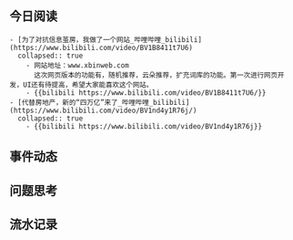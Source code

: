 ## 今日阅读
	- [为了对抗信息茧房，我做了一个网站_哔哩哔哩_bilibili](https://www.bilibili.com/video/BV1B8411t7U6)
	  collapsed:: true
		- 网站地址：www.xbinweb.com
		  这次网页版本的功能有，随机推荐，云朵推荐，扩充词库的功能。第一次进行网页开发，UI还有待提高，希望大家能喜欢这个网站。
		- {{bilibili https://www.bilibili.com/video/BV1B8411t7U6/}}
	- [代替房地产，新的“四万亿”来了_哔哩哔哩_bilibili](https://www.bilibili.com/video/BV1nd4y1R76j/)
	  collapsed:: true
		- {{bilibili https://www.bilibili.com/video/BV1nd4y1R76j}}
## 事件动态
## 问题思考
## 流水记录